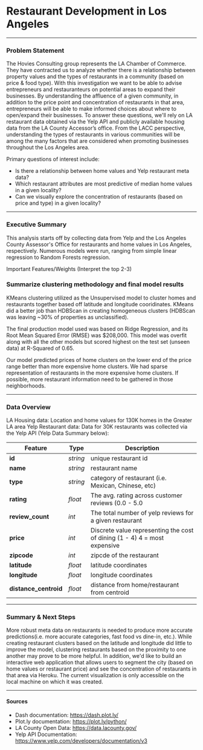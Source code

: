 #  Restaurant Development in Los Angeles

---

### Problem Statement


The Hovies Consulting group represents the LA Chamber of Commerce. They have contracted us to analyze whether there is a relationship between property values and the types of restaurants in a community (based on price & food type). With this investigation we want to be able to advise entrepreneurs and restauranteurs on potential areas to expand their businesses. By understanding the affluence of a given community, in addition to the price point and concentration of restaurants in that area, entrepreneurs will be able to make informed choices about where to open/expand their businesses. To answer these questions, we'll rely on LA restaurant data obtained via the Yelp API and publicly available housing data from the LA County Accessor’s office. From the LACC perspective, understanding the types of restaurants in various communities will be among the many factors that are considered when promoting businesses throughout the Los Angeles area.

Primary questions of interest include:

- Is there a relationship between home values and Yelp restaurant meta data?
- Which restaurant attributes are most predictive of median home values in a given locality?
- Can we visually explore the concentration of restaurants (based on price and type) in a given locality?

---

### Executive Summary

This analysis starts off by collecting data from Yelp and the Los Angeles County Assessor's Office for restaurants and home values in Los Angeles, respectively. Numerous models were run, ranging from simple linear regression to Random Forests regression. 

Important Features/Weights (Interpret the top 2-3)

### Summarize clustering methodology and final model results
KMeans clustering  utilized as the Unsupervised model to cluster homes and restaurants together based off latitude and longitude cooridinates. KMeans did a better job than HDBScan in creating homogeneous clusters (HDBScan was leaving ~30% of properties as unclassified).

The final production model used was based on Ridge Regression, and its Root Mean Squared Error (RMSE) was $208,000. This model was overfit along with all the other models but scored highest on the test set (unseen data) at R-Squared of 0.65.

Our model predicted prices of home clusters on the lower end of the price range better than more expensive home clusters. We had sparse representation of restaurants in the more expensive home clusters. If possible, more restaurant information need to be gathered in those neighborhoods.

---

### Data Overview

LA Housing data: Location and home values for 130K homes in the Greater LA area
Yelp Restaurant data: Data for 30K restaurants was collected via the Yelp API (Yelp Data Summary below):

|Feature|Type|Description|
|---|---|---|
|**id**|*string*|unique restaurant id|
|**name**|*string*|restaurant name|
|**type**|*string*|category of restaurant (i.e. Mexican, Chinese, etc)|
|**rating**|*float*|The avg. rating across customer reviews (0.0 - 5.0|
|**review_count**|*int*|The total number of yelp reviews for a given restaurant|
|**price**|*int*|Discrete value representing the cost of dining (1 - 4) 4 = most expensive|
|**zipcode**|*int*|zipcde of the restaurant|
|**latitude**|*float*|latitude coordinates|
|**longitude**|*float*|longitude coordinates|
|**distance_centroid**|*float*|distance from home/restaurant from centroid|

---

### Summary & Next Steps
More robust meta data on restaurants is needed to produce more accurate predictions(i.e. more accurate categories, fast food vs dine-in, etc.). While creating restaurant clusters based on the latitude and longitude did little to improve the model, clustering restaurants based on the proximity to one another may prove to be more helpful. In addition, we'd like to build an interactive web application that allows users to segment the city (based on home values or restaurant price) and see the concentration of restaurants in that area via Heroku. The current visualization is only accessible on the local machine on which it was created.

---

#### Sources
- Dash documentation: https://dash.plot.ly/  
- Plot.ly documentation: https://plot.ly/python/
- LA County Open Data: https://data.lacounty.gov/
- Yelp API Documentation: https://www.yelp.com/developers/documentation/v3
